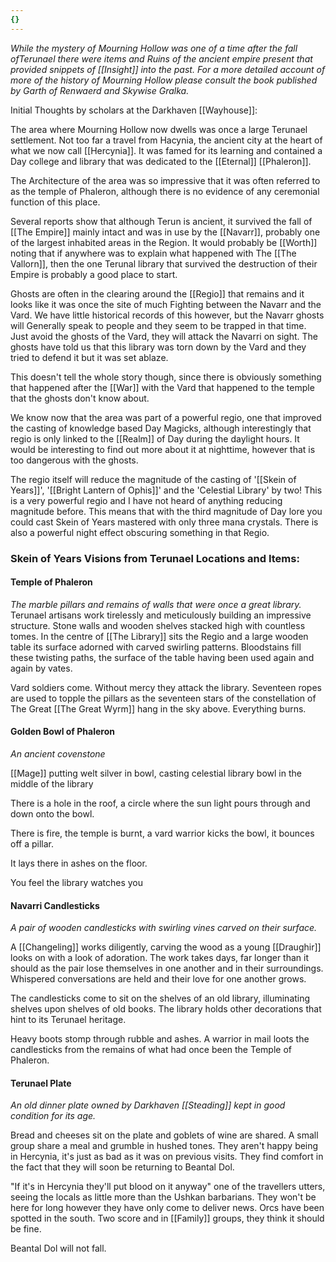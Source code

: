 ```yaml
---
{}
---
```


*While the mystery of Mourning Hollow was one of a time after the fall ofTerunael there were items and Ruins of the ancient empire present that provided snippets of [[Insight]] into the past. For a more detailed account of more of the history of Mourning Hollow please consult the book published by Garth of Renwaerd and Skywise Gralka.*

Initial Thoughts by scholars at the Darkhaven [[Wayhouse]]:

The area where Mourning Hollow now dwells was once a large Terunael settlement. Not too far a travel from Hacynia, the ancient city at the heart of what we now call [[Hercynia]]. It was famed for its learning and contained a Day  college and library that was dedicated to the [[Eternal]] [[Phaleron]].

The Architecture of the area was so impressive that it was often referred to as the temple of Phaleron, although there is no evidence of any ceremonial function of this place.

Several reports show that although Terun is ancient, it survived the fall of [[The Empire]] mainly intact and was in use by the [[Navarr]], probably one of the largest inhabited areas in the Region. It would probably be [[Worth]] noting that if anywhere was to explain what happened with The [[The Vallorn]], then the one Terunal library that survived the destruction of their Empire is probably a good place
to start.

Ghosts are often in the clearing around the [[Regio]] that remains and it looks like it was once the site of much Fighting between the Navarr and the Vard. We have little historical records of this however, but the Navarr ghosts will Generally speak to people and they seem to be trapped in that time. Just avoid the ghosts of the Vard, they will attack the Navarri on sight. The ghosts have told us that this library was torn down by the Vard and they tried to defend it but it was set ablaze.

This doesn't tell the whole story though, since there is obviously something that happened after the [[War]] with the Vard that happened to the temple that the ghosts don't know about.

We know now that the area was part of a powerful regio, one that improved the casting of knowledge based Day Magicks, although interestingly that regio is only linked to the [[Realm]] of Day during the daylight hours. It would be interesting to find out more about it at nighttime, however that is too dangerous with the ghosts.

The regio itself will reduce the magnitude of the casting of '[[Skein of Years]]', '[[Bright Lantern of Ophis]]' and the 'Celestial Library' by two! This is a very powerful regio and I have not heard of anything reducing magnitude before. This means that with the third magnitude of Day lore you could cast Skein of Years mastered with only three mana crystals. There is also a powerful night effect obscuring something in that Regio.



### Skein of Years Visions from Terunael Locations and Items:
#### Temple of Phaleron
*The marble pillars and remains of walls that were once a great library.*
Terunael artisans work tirelessly and meticulously building an impressive structure. Stone walls and wooden shelves stacked high with countless tomes. In the centre of [[The Library]] sits the Regio and a large wooden table its surface adorned with carved swirling patterns. Bloodstains fill these twisting paths, the surface of the table having been used again and again by vates.

Vard soldiers come. Without mercy they attack the library. Seventeen ropes are used to topple the pillars as the seventeen stars of the constellation of The Great [[The Great Wyrm]] hang in the sky above. Everything burns.

#### Golden Bowl of Phaleron
*An ancient covenstone*

[[Mage]] putting welt silver in bowl, casting celestial library bowl in the middle of the library

There is a hole in the roof, a circle where the sun light pours through and down onto the bowl.

There is fire, the temple is burnt, a vard warrior kicks the bowl, it bounces off a pillar.

It lays there in ashes on the floor.

You feel the library watches you

#### Navarri Candlesticks
*A pair of wooden candlesticks with swirling vines carved on their surface.*

A [[Changeling]] works diligently, carving the wood as a young [[Draughir]] looks on with a look of adoration. The work takes days, far longer than it should as the pair lose themselves in one another and in their surroundings. Whispered conversations are held and their love for one another grows.

The candlesticks come to sit on the shelves of an old library, illuminating shelves upon shelves of old books. The library holds other decorations that hint to its Terunael heritage.

Heavy boots stomp through rubble and ashes. A warrior in mail loots the candlesticks from the remains of what had once been the Temple of Phaleron.

#### Terunael Plate

*An old dinner plate owned by Darkhaven [[Steading]] kept in good condition for its age.*

Bread and cheeses sit on the plate and goblets of wine are shared. A small group share a meal and grumble in hushed tones. They aren't happy being in Hercynia, it's just as bad as it was on previous visits. They find comfort in the fact that they will soon be returning to Beantal Dol.

"If it's in Hercynia they'll put blood on it anyway" one of the travellers utters, seeing the locals as little more than the Ushkan barbarians. They won't be here for long however they have only come to deliver news. Orcs have been spotted in the south. Two score and in [[Family]] groups, they think it should be fine.

Beantal Dol will not fall.